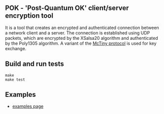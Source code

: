 ## POK - 'Post-Quantum OK' client/server encryption tool
It is a tool that creates an encrypted and authenticated connection
between a network client and a server. The connection is established
using UDP packets, which are encrypted by the XSalsa20 algorithm and
authenticated by the Poly1305 algorithm.
A variant of the [McTiny protocol](https://mctiny.org/) is used for key exchange.

## Build and run tests
```
make
make test
```

## Examples
- [examples page](examples.md)

